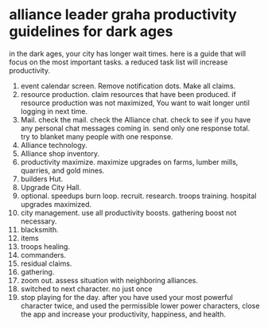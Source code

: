 # alliance leader graha productivity guidelines for dark ages
in the dark ages,
your city has longer wait times.
here is a guide that will focus on the most important tasks.
a reduced task list will increase productivity.
1. event calendar screen. Remove notification dots. Make all claims.
2. resource production. claim resources that have been produced. if resource production was not maximized, You want to wait longer until logging in next time.
3. Mail. check the mail. check the Alliance chat. check to see if you have any personal chat messages coming in. send only one response total. try to blanket many people with one response.
4. Alliance technology.
5. Alliance shop inventory.
6. productivity maximize. maximize upgrades on farms, lumber mills, quarries, and gold mines.
7. builders Hut.
8. Upgrade City Hall.
9. optional. speedups burn loop. recruit. research. troops training. hospital upgrades maximized.
10. city management. use all productivity boosts. gathering boost not necessary.
11. blacksmith.
12. items
13. troops healing.
14. commanders.
15. residual claims.
16. gathering.
17. zoom out. assess situation with neighboring alliances.
18. switched to next character. no just once
19. stop playing for the day. after you have used your most powerful character twice, and used the permissible lower power characters, close the app and increase your productivity, happiness, and health.
